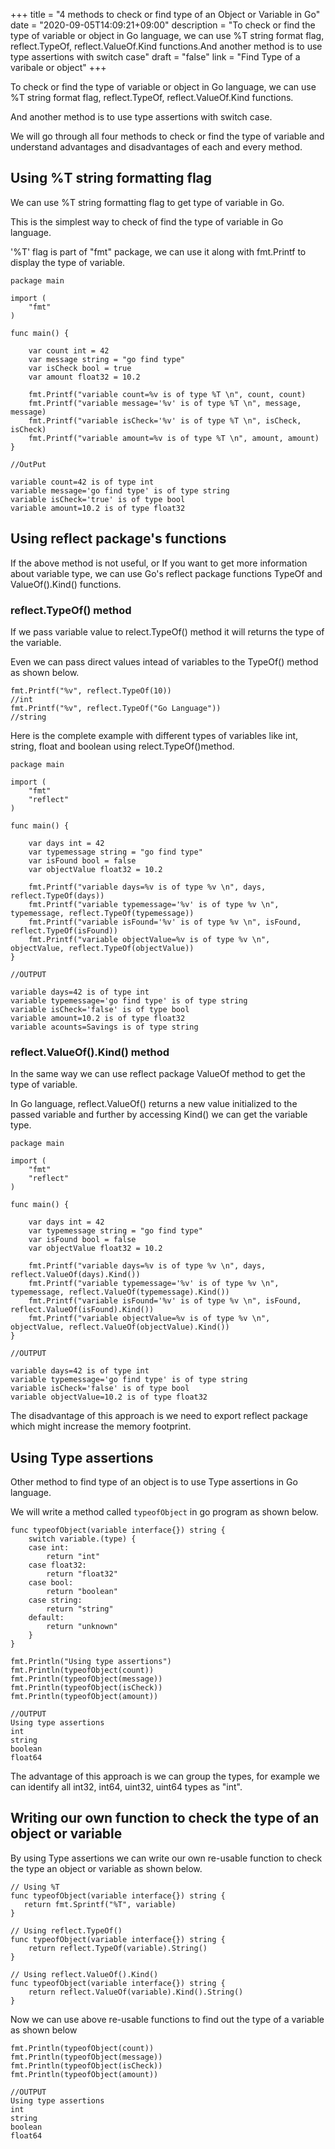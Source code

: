 +++
title = "4 methods to check or find type of an Object or Variable in Go"
date = "2020-09-05T14:09:21+09:00"
description = "To check or find the type of variable or object in Go language, we can use %T string format flag, reflect.TypeOf, reflect.ValueOf.Kind functions.And another method is to use type assertions with switch case"
draft = "false"
link = "Find Type of a varibale or object"
+++

To check or find the type of variable or object in Go language, we can use %T string format flag, reflect.TypeOf, reflect.ValueOf.Kind functions. 

And another method is to use type assertions with switch case.

We will go through all four methods to check or find the type of variable and understand advantages and disadvantages of each and every method.

## Using %T string formatting flag

We can use %T string formatting flag to get type of variable in Go.

This is the simplest way to check of find the type of variable in Go language.

'%T' flag is part of "fmt" package, we can use it along with fmt.Printf to display the type of variable.

```
package main

import (
	"fmt"
)

func main() {

	var count int = 42
	var message string = "go find type"
	var isCheck bool = true
	var amount float32 = 10.2

	fmt.Printf("variable count=%v is of type %T \n", count, count)
	fmt.Printf("variable message='%v' is of type %T \n", message, message)
	fmt.Printf("variable isCheck='%v' is of type %T \n", isCheck, isCheck)
	fmt.Printf("variable amount=%v is of type %T \n", amount, amount)
}

//OutPut

variable count=42 is of type int
variable message='go find type' is of type string
variable isCheck='true' is of type bool
variable amount=10.2 is of type float32

```

## Using reflect package's functions

If the above method is not useful, or If you want to get more information about variable type, we can use Go's reflect package functions TypeOf and ValueOf().Kind() functions.

### reflect.TypeOf() method 

If we pass variable value to relect.TypeOf() method it will returns the type of the variable.

Even we can pass direct values intead of variables to the TypeOf() method as shown below.

```
fmt.Printf("%v", reflect.TypeOf(10))
//int
fmt.Printf("%v", reflect.TypeOf("Go Language"))
//string

```

Here is the complete example with different types of variables like int, string, float and boolean using relect.TypeOf()method.

```
package main

import (
	"fmt"
	"reflect"
)

func main() {

	var days int = 42
	var typemessage string = "go find type"
	var isFound bool = false
	var objectValue float32 = 10.2

	fmt.Printf("variable days=%v is of type %v \n", days, reflect.TypeOf(days))
	fmt.Printf("variable typemessage='%v' is of type %v \n", typemessage, reflect.TypeOf(typemessage))
	fmt.Printf("variable isFound='%v' is of type %v \n", isFound, reflect.TypeOf(isFound))
	fmt.Printf("variable objectValue=%v is of type %v \n", objectValue, reflect.TypeOf(objectValue))
}

//OUTPUT 

variable days=42 is of type int
variable typemessage='go find type' is of type string
variable isCheck='false' is of type bool
variable amount=10.2 is of type float32
variable acounts=Savings is of type string

```

### reflect.ValueOf().Kind() method 

In the same way we can use reflect package ValueOf method to get the type of variable.

In Go language, reflect.ValueOf() returns a new value initialized to the passed variable and further by accessing Kind() we can get the variable type.

```
package main

import (
	"fmt"
	"reflect"
)

func main() {

	var days int = 42
	var typemessage string = "go find type"
	var isFound bool = false
	var objectValue float32 = 10.2

	fmt.Printf("variable days=%v is of type %v \n", days, reflect.ValueOf(days).Kind())
	fmt.Printf("variable typemessage='%v' is of type %v \n", typemessage, reflect.ValueOf(typemessage).Kind())
	fmt.Printf("variable isFound='%v' is of type %v \n", isFound, reflect.ValueOf(isFound).Kind())
	fmt.Printf("variable objectValue=%v is of type %v \n", objectValue, reflect.ValueOf(objectValue).Kind())
}

//OUTPUT 

variable days=42 is of type int
variable typemessage='go find type' is of type string
variable isCheck='false' is of type bool
variable objectValue=10.2 is of type float32

```

The disadvantage of this approach is we need to export reflect package which might increase the memory footprint.

## Using Type assertions

Other method to find type of an object is to use Type assertions in Go language.

We will write a method called `typeofObject` in go program as shown below.

```
func typeofObject(variable interface{}) string {
	switch variable.(type) {
	case int:
		return "int"
	case float32:
		return "float32"
	case bool:
		return "boolean"
	case string:
		return "string"
	default:
		return "unknown"
	}
}

fmt.Println("Using type assertions")
fmt.Println(typeofObject(count))
fmt.Println(typeofObject(message))
fmt.Println(typeofObject(isCheck))
fmt.Println(typeofObject(amount))

//OUTPUT
Using type assertions
int
string
boolean
float64	
```

The advantage of this approach is we can group the types, for example we can identify all int32, int64, uint32, uint64 types as "int". 

## Writing our own function to check the type of an object or variable

By using Type assertions we can write our own re-usable function to check the type an object or variable as shown below.

```
// Using %T 
func typeofObject(variable interface{}) string {
   return fmt.Sprintf("%T", variable)
}

// Using reflect.TypeOf()
func typeofObject(variable interface{}) string {
    return reflect.TypeOf(variable).String()
}

// Using reflect.ValueOf().Kind()
func typeofObject(variable interface{}) string {
	return reflect.ValueOf(variable).Kind().String()
}
```

Now we can use above re-usable functions to find out the type of a variable as shown below

```
fmt.Println(typeofObject(count))
fmt.Println(typeofObject(message))
fmt.Println(typeofObject(isCheck))
fmt.Println(typeofObject(amount))

//OUTPUT
Using type assertions
int
string
boolean
float64	
```